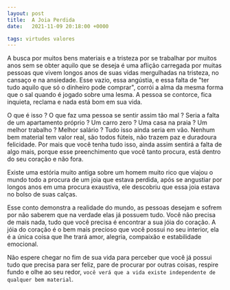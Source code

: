 ```yaml
---
layout: post
title:  A Joia Perdida
date:   2021-11-09 20:18:00 +0000

tags: virtudes valores
---
```


A busca por muitos bens materiais e a tristeza por se trabalhar por muitos anos sem se obter aquilo que se deseja é uma aflição carregada por muitas pessoas que vivem longos anos de suas vidas mergulhadas na tristeza, no cansaço e na ansiedade. Esse vazio, essa angústia, e essa falta de "ter tudo aquilo que só o dinheiro pode comprar", corrói a alma da mesma forma que o sal quando é jogado sobre uma lesma. A pessoa se contorce, fica inquieta, reclama e nada está bom em sua vida. 

O que é isso ? O que faz uma pessoa se sentir assim tão mal ? Seria a falta de um apartamento próprio ? Um carro zero ? Uma casa na praia ? Um melhor trabalho ? Melhor salário ? Tudo isso ainda seria em vão. Nenhum bem material tem valor real, são todos fúteis, não trazem paz e duradoura felicidade. Por mais que você tenha tudo isso, ainda assim sentirá a falta de algo mais, porque esse preenchimento que você tanto procura, está dentro do seu coração e não fora.

Existe uma estória muito antiga sobre um homem muito rico que viajou o mundo todo a procura de um joia que estava perdida, após se angustiar por longos anos em uma procura exaustiva, ele descobriu que essa joia estava no bolso de suas calças.
 
Esse conto demonstra a realidade do mundo, as pessoas desejam e sofrem por não saberem que na verdade elas já possuem tudo. Você não precisa de mais nada, tudo que você precisa é encontrar a sua jóia do coração. A jóia do coração é o bem mais precioso que você possui no seu interior, ela é a única coisa que lhe trará amor, alegria, compaixão e estabilidade emocional.

Não espere chegar no fim de sua vida para perceber que você já possui tudo que precisa para ser feliz, pare de procurar por outras coisas, respire fundo e olhe ao seu redor, `você verá que a vida existe independente de qualquer bem material`. 

